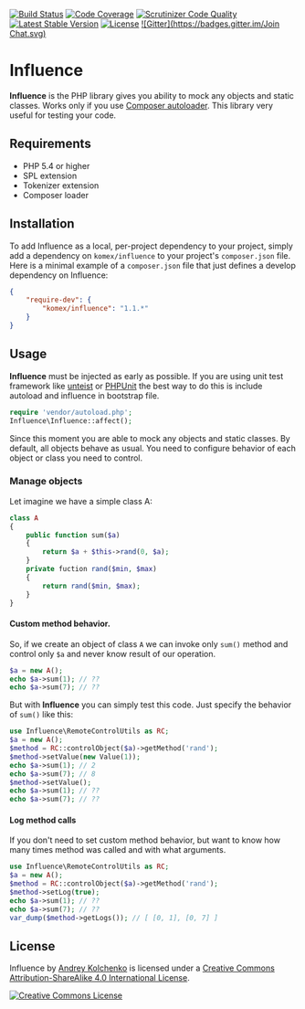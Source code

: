 [![Build Status](https://travis-ci.org/komex/influence.svg?branch=master)](https://travis-ci.org/komex/influence)
[![Code Coverage](https://scrutinizer-ci.com/g/komex/influence/badges/coverage.png?b=master)](https://scrutinizer-ci.com/g/komex/influence/?branch=master)
[![Scrutinizer Code Quality](https://scrutinizer-ci.com/g/komex/influence/badges/quality-score.png?b=master)](https://scrutinizer-ci.com/g/komex/influence/?branch=master)
[![Latest Stable Version](https://poser.pugx.org/komex/influence/v/stable.svg)](https://packagist.org/packages/komex/influence)
[![License](https://poser.pugx.org/komex/influence/license.svg)](https://packagist.org/packages/komex/influence)
[![Gitter](https://badges.gitter.im/Join Chat.svg)](https://gitter.im/komex/influence)

# Influence

**Influence** is the PHP library gives you ability to mock any objects and static classes. Works only if you use [Composer autoloader](htttp://getcomposer.org/). This library very useful for testing your code.

## Requirements

* PHP 5.4 or higher
* SPL extension
* Tokenizer extension
* Composer loader

## Installation

To add Influence as a local, per-project dependency to your project, simply add a dependency on `komex/influence` to your project's `composer.json` file.
Here is a minimal example of a `composer.json` file that just defines a develop dependency on Influence:

```json
{
    "require-dev": {
        "komex/influence": "1.1.*"
    }
}
```

## Usage

**Influence** must be injected as early as possible. If you are using unit test framework like [unteist](https://github.com/komex/unteist) or [PHPUnit](https://phpunit.de/) the best way to do this is include autoload and influence in bootstrap file.

```php
require 'vendor/autoload.php';
Influence\Influence::affect();
```

Since this moment you are able to mock any objects and static classes. By default, all objects behave as usual. You need to configure behavior of each object or class you need to control.

### Manage objects

Let imagine we have a simple class A:

```php
class A
{
    public function sum($a)
    {
        return $a + $this->rand(0, $a);
    }
    private fuction rand($min, $max)
    {
        return rand($min, $max);
    }
}
```

#### Custom method behavior.

So, if we create an object of class ```A``` we can invoke only ```sum()``` method and control only ```$a``` and never know result of our operation.

```php
$a = new A();
echo $a->sum(1); // ??
echo $a->sum(7); // ??
````

But with **Influence** you can simply test this code. Just specify the behavior of ```sum()``` like this:

```php
use Influence\RemoteControlUtils as RC;
$a = new A();
$method = RC::controlObject($a)->getMethod('rand');
$method->setValue(new Value(1));
echo $a->sum(1); // 2
echo $a->sum(7); // 8
$method->setValue();
echo $a->sum(1); // ??
echo $a->sum(7); // ??
```

#### Log method calls

If you don't need to set custom method behavior, but want to know how many times method was called and with what arguments.

```php
use Influence\RemoteControlUtils as RC;
$a = new A();
$method = RC::controlObject($a)->getMethod('rand');
$method->setLog(true);
echo $a->sum(1); // ??
echo $a->sum(7); // ??
var_dump($method->getLogs()); // [ [0, 1], [0, 7] ]
```

## License

<p><span xmlns:dct="http://purl.org/dc/terms/" property="dct:title">Influence</span> by <a xmlns:cc="http://creativecommons.org/ns#" href="https://github.com/komex" property="cc:attributionName" rel="cc:attributionURL">Andrey Kolchenko</a> is licensed under a <a rel="license" href="http://creativecommons.org/licenses/by-sa/4.0/">Creative Commons Attribution-ShareAlike 4.0 International License</a>.</p>
<p><a rel="license" href="http://creativecommons.org/licenses/by-sa/4.0/"><img alt="Creative Commons License" style="border-width:0" src="https://i.creativecommons.org/l/by-sa/4.0/88x31.png" /></a></p>
